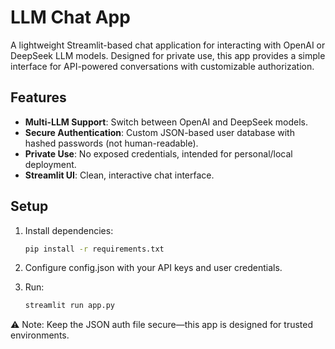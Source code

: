 # LLM Chat App

A lightweight Streamlit-based chat application for interacting with OpenAI or DeepSeek LLM models. Designed for private use, this app provides a simple interface for API-powered conversations with customizable authorization.

## Features

- **Multi-LLM Support**: Switch between OpenAI and DeepSeek models.
- **Secure Authentication**: Custom JSON-based user database with hashed passwords (not human-readable).
- **Private Use**: No exposed credentials, intended for personal/local deployment.
- **Streamlit UI**: Clean, interactive chat interface.

## Setup

1. Install dependencies:
   ```sh
   pip install -r requirements.txt
   
2. Configure config.json with your API keys and user credentials.

3. Run:
    ```sh
    streamlit run app.py

⚠ Note: Keep the JSON auth file secure—this app is designed for trusted environments.
